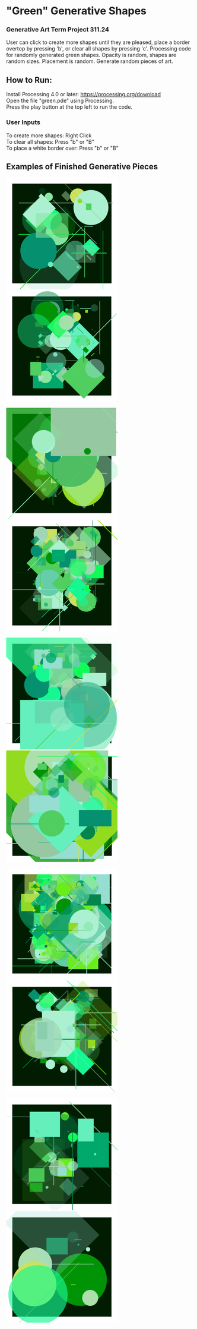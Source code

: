 # "Green" Generative Shapes
### Generative Art Term Project 311.24 
User can click to create more shapes until they are pleased, place a border overtop by pressing 'b', or clear all shapes by pressing 'c'.
Processing code for randomly generated green shapes.
Opacity is random, shapes are random sizes. Placement is random. Generate random pieces of art.

## How to Run:
Install Processing 4.0 or later: https://processing.org/download <br /> 
Open the file "green.pde" using Processing. <br /> 
Press the play button at the top left to run the code. <br /> 

### User Inputs
To create more shapes: Right Click <br />
To clear all shapes: Press "b" or "B" <br />
To place a white border over: Press "b" or "B"

## Examples of Finished Generative Pieces
<p float="left">
<img src = "ExampleScreenshots/green ex1.PNG" alt="Example 1" width = "300" />  
<img src = "ExampleScreenshots/green ex10.PNG" alt="Example 10" width = "300" />  
</p>
<p float="left">
<img src = "ExampleScreenshots/green ex7.PNG" alt="Example 2" width = "300" />
<img src = "ExampleScreenshots/green ex9.PNG" alt="Example 9" width = "300" />   
</p>
<p float="left">
<img src = "ExampleScreenshots/green ex2.PNG" alt="Example 3" width = "300" />  
<img src = "ExampleScreenshots/green ex6.PNG" alt="Example 4" width = "300" />  
</p>
<p float="left">
<img src = "ExampleScreenshots/green ex5.PNG" alt="Example 5" width = "300" />  
<img src = "ExampleScreenshots/green ex4.PNG" alt="Example 6" width = "300" />  
</p>
<p float="left">
<img src = "ExampleScreenshots/green ex8.PNG" alt="Example 7" width = "300" /> 
<img src = "ExampleScreenshots/green ex3.PNG" alt="Example 8" width = "300" />  
</p>
